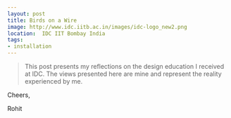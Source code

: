 ```yaml
---
layout: post
title: Birds on a Wire
image: http://www.idc.iitb.ac.in/images/idc-logo_new2.png
location:  IDC IIT Bombay India
tags:
- installation
---
```


> This post presents my reflections on the design education I received at IDC. The views presented here are mine and represent the reality experienced by me.  



Cheers,

Rohit


      
